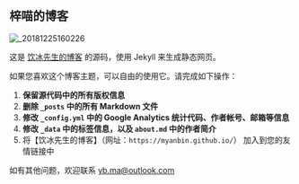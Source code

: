 
## 梓喵的博客

![_20181225160226](https://user-images.githubusercontent.com/2127462/50417028-afbf2b00-085e-11e9-8150-f148a528c5a5.png)

这是 [饮冰先生的博客](https://myanbin.github.io/) 的源码，使用 Jekyll 来生成静态网页。


如果您喜欢这个博客主题，可以自由的使用它。请完成如下操作：

1. **保留源代码中的所有版权信息**
2. **删除 `_posts` 中的所有 Markdown 文件**
3. **修改 `_config.yml` 中的 Google Analytics 统计代码、作者帐号、邮箱等信息**
4. **修改 `_data` 中的标签信息，以及 `about.md` 中的作者简介**
5. 将【饮冰先生的博客】（网址：`https://myanbin.github.io/`） 加入到您的友情链接中

如有其他问题，欢迎联系 yb.ma@outlook.com
